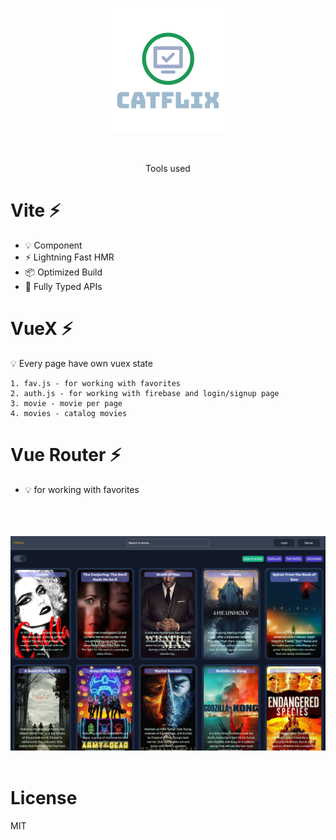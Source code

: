 <p align="center">
<a href="https://flamboyant-ritchie-867001.netlify.app/" target="_blank" rel="noopener noreferrer">
<img src="https://raw.githubusercontent.com/Paracells/catflix/main/src/assets/logo.png" alt="CatFlix logo">
</a>
</p>

<br/>
<p align="center">Tools used</p>

# Vite ⚡

- 💡 Component
- ⚡️ Lightning Fast HMR
- 📦 Optimized Build
- 🔑 Fully Typed APIs

# VueX ⚡

💡 Every page have own vuex state

```
1. fav.js - for working with favorites
2. auth.js - for working with firebase and login/signup page
3. movie - movie per page
4. movies - catalog movies
```

# Vue Router ⚡

- 💡 for working with favorites

<br/>
<br/>
<br/>
<center>
<img src="page.jpg">
</center>
<br/>

# License

MIT
